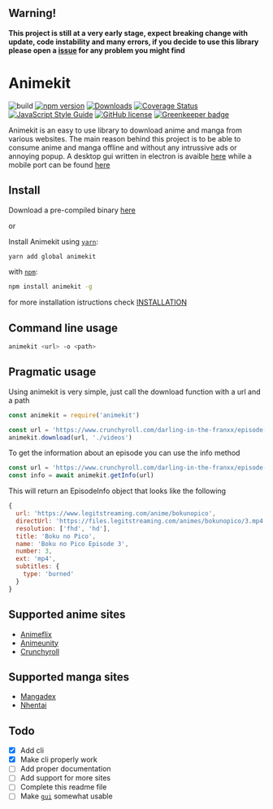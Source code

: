 ## __Warning!__
__This project is still at a very early stage, expect breaking change with update, code instability and many errors, if you decide to use this library please open a [issue](https://github.com/FedericoMorrone/animekit/issues) for any problem you might find__


# Animekit
![build](https://github.com/FedericoMorrone/animekit/workflows/ci/badge.svg)
[![npm version](https://badge.fury.io/js/animekit.svg)](https://badge.fury.io/js/animekit)
[![Downloads](https://img.shields.io/npm/dm/animekit.svg)](https://npmjs.com/animekit)
[![Coverage Status](https://coveralls.io/repos/github/FedericoMorrone/animekit/badge.svg?branch=master)](https://coveralls.io/github/FedericoMorrone/animekit?branch=master)
[![JavaScript Style Guide](https://img.shields.io/badge/code_style-standard-brightgreen.svg)](https://standardjs.com)
[![GitHub license](https://img.shields.io/github/license/FedericoMorrone/animekit)](https://github.com/FedericoMorrone/animekit/blob/master/LICENSE) [![Greenkeeper badge](https://badges.greenkeeper.io/FedericoMorrone/animekit.svg)](https://greenkeeper.io/)



Animekit is an easy to use library to download anime and manga from various websites.
The main reason behind this project is to be able to consume anime and manga offline and without any intrussive ads or annoying popup.
A desktop gui written in electron is avaible [here](https://github.com/FedericoMorrone/animekit-desktop) while a mobile port can be found [here](https://github.com/FedericoMorrone/animekit-mobile)


## Install

Download a pre-compiled binary [here](https://github.com/FedericoMorrone/animekit/releases)

or

Install Animekit using [`yarn`](https://classic.yarnpkg.com/):

```bash
yarn add global animekit
```

with [`npm`](https://www.npmjs.com/):

```bash
npm install animekit -g
```
for more installation istructions check [INSTALLATION](INSTALLATION.md)

## Command line usage
```bash
animekit <url> -o <path>
```

## Pragmatic usage

Using animekit is very simple, just call the download function with a url and a path

```javascript
const animekit = require('animekit')

const url = 'https://www.crunchyroll.com/darling-in-the-franxx/episode-24-never-let-me-go-769621'
animekit.download(url, './videos')
```

To get the information about an episode you can use the info method

```javascript
const url = 'https://www.crunchyroll.com/darling-in-the-franxx/episode-24-never-let-me-go-769621'
const info = await animekit.getInfo(url)
```

This will return an EpisodeInfo object that looks like the following

```javascript
{
  url: 'https://www.legitstreaming.com/anime/bokunopico',
  directUrl: 'https://files.legitstreaming.com/animes/bokunopico/3.mp4',
  resolution: ['fhd', 'hd'],
  title: 'Boku no Pico',
  name: 'Boku no Pico Episode 3',
  number: 3,
  ext: 'mp4',
  subtitles: {
    type: 'burned'
  }
}

```

## Supported anime sites
* [Animeflix](https://animeflix.in/)
* [Animeunity](https://animeunity.it/)
* [Crunchyroll](https://www.crunchyroll.com/)

## Supported manga sites
* [Mangadex](https://mangadex.org/)
* [Nhentai](http://nhentai.net/)

## Todo

- [x] Add cli
- [x] Make cli properly work
- [ ] Add proper documentation
- [ ] Add support for more sites
- [ ] Complete this readme file
- [ ] Make [`gui`](https://github.com/FedericoMorrone/animekit-desktop) somewhat usable
